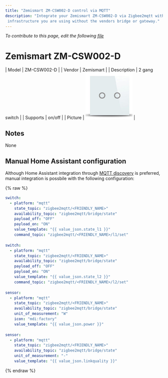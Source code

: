 ```yaml
---
title: "Zemismart ZM-CSW002-D control via MQTT"
description: "Integrate your Zemismart ZM-CSW002-D via Zigbee2mqtt with whatever smart home
 infrastructure you are using without the vendors bridge or gateway."
---
```


*To contribute to this page, edit the following
[file](https://github.com/Koenkk/zigbee2mqtt.io/blob/master/docs/devices/ZM-CSW002-D.md)*

# Zemismart ZM-CSW002-D

| Model | ZM-CSW002-D  |
| Vendor  | Zemismart  |
| Description | 2 gang switch |
| Supports | on/off |
| Picture | ![Zemismart ZM-CSW002-D](../images/devices/ZM-CSW002-D.jpg) |

## Notes

None

## Manual Home Assistant configuration
Although Home Assistant integration through [MQTT discovery](../integration/home_assistant) is preferred,
manual integration is possbile with the following configuration:


{% raw %}
```yaml
switch:
  - platform: "mqtt"
    state_topic: "zigbee2mqtt/<FRIENDLY_NAME>"
    availability_topic: "zigbee2mqtt/bridge/state"
    payload_off: "OFF"
    payload_on: "ON"
    value_template: "{{ value_json.state_l1 }}"
    command_topic: "zigbee2mqtt/<FRIENDLY_NAME>/l1/set"

switch:
  - platform: "mqtt"
    state_topic: "zigbee2mqtt/<FRIENDLY_NAME>"
    availability_topic: "zigbee2mqtt/bridge/state"
    payload_off: "OFF"
    payload_on: "ON"
    value_template: "{{ value_json.state_l2 }}"
    command_topic: "zigbee2mqtt/<FRIENDLY_NAME>/l2/set"

sensor:
  - platform: "mqtt"
    state_topic: "zigbee2mqtt/<FRIENDLY_NAME>"
    availability_topic: "zigbee2mqtt/bridge/state"
    unit_of_measurement: "W"
    icon: "mdi:factory"
    value_template: "{{ value_json.power }}"

sensor:
  - platform: "mqtt"
    state_topic: "zigbee2mqtt/<FRIENDLY_NAME>"
    availability_topic: "zigbee2mqtt/bridge/state"
    unit_of_measurement: "-"
    value_template: "{{ value_json.linkquality }}"
```
{% endraw %}


